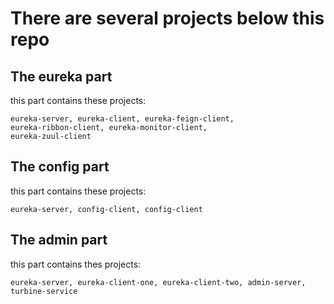 # There are several projects below this repo

## The eureka part
 this part contains these projects:
    
    eureka-server, eureka-client, eureka-feign-client, 
    eureka-ribbon-client, eureka-monitor-client,
    eureka-zuul-client
    
 ## The config part
 this part contains these projects:

    eureka-server, config-client, config-client

 ## The admin part
 this part contains thes projects:

    eureka-server, eureka-client-one, eureka-client-two, admin-server,
    turbine-service